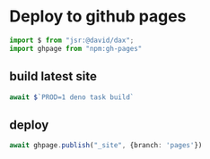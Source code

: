 # Deploy to github pages

```ts
import $ from "jsr:@david/dax";
import ghpage from "npm:gh-pages"
```

## build latest site
```ts
await $`PROD=1 deno task build`
```

## deploy
```ts
await ghpage.publish("_site", {branch: 'pages'})
```

